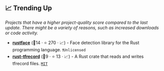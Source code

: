 ## 📈 Trending Up

_Projects that have a higher project-quality score compared to the last update. There might be a variety of reasons, such as increased downloads or code activity._

- <b><a href="https://github.com/atomashpolskiy/rustface">rustface</a></b> (🥇14 ·  ⭐ 270 · 📈) - Face detection library for the Rust programming language. <code>❗Unlicensed</code>
- <b><a href="https://github.com/jerry73204/rust-tfrecord">rust-tfrecord</a></b> (🥉9 ·  ⭐ 13 · 📈) - A Rust crate that reads and writes tfrecord files. <code><a href="http://bit.ly/34MBwT8">MIT</a></code>

